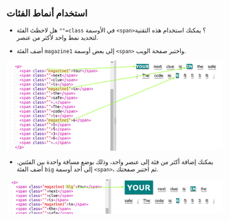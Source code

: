 ## استخدام أنماط الفئات



+ هل لاحظتَ الفئة `""=class` في الأوسمة `<span>`؟ يمكنك استخدام هذه التقنية لتحديد نمط واحد لأكثر من عنصر. 

+ أضف الفئة `magazine1` إلى بعض أوسمة `<span>` واختبر صفحة الويب.

![screenshot](images/letter-magazine1.png)



+ يمكنك إضافة أكثر من فئة إلى عنصر واحد، وذلك بوضع مسافة واحدة بين الفئتين. أضف الفئة `big` إلى أحد أوسمة `<span>`، ثم اختبر صفحتك. 

![screenshot](images/letter-big.png)



